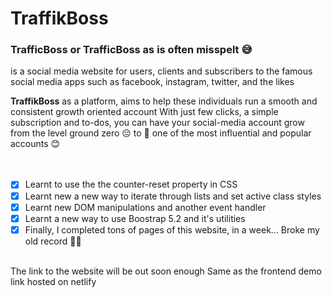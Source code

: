 # TraffikBoss

### TrafficBoss or TrafficBoss as is often misspelt 😅

is a social media website for users, clients and subscribers to the famous social media apps such as facebook, instagram, twitter, and the likes

**TraffikBoss** as a platform, aims to help these individuals run a smooth and consistent growth oriented account
With just few clicks, a simple subscription and to-dos, you can have your social-media account grow from the level ground zero 😔 to :rocket: one of the most influential and popular accounts :blush:
 <br><br><br>

- [x] Learnt to use the the counter-reset property in CSS
- [x] Learnt new a new way to iterate through lists and set active class styles
- [x] Learnt new DOM manipulations and another event handler
- [x] Learnt a new way to use Boostrap 5.2 and it's utilities
- [x] Finally, I completed tons of pages of this website, in a week... Broke my old record 🤫🤗

<br>
The link to the website will be out soon enough
Same as the frontend demo link hosted on netlify
